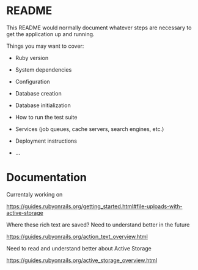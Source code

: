 # README

This README would normally document whatever steps are necessary to get the
application up and running.

Things you may want to cover:

* Ruby version

* System dependencies

* Configuration

* Database creation

* Database initialization

* How to run the test suite

* Services (job queues, cache servers, search engines, etc.)

* Deployment instructions

* ...

# Documentation

Currentaly working on

https://guides.rubyonrails.org/getting_started.html#file-uploads-with-active-storage

Where these rich text are saved? Need to understand better in the future

https://guides.rubyonrails.org/action_text_overview.html

Need to read and understand better about Active Storage

https://guides.rubyonrails.org/active_storage_overview.html